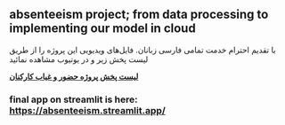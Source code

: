 ## absenteeism project; from data processing to implementing our model in cloud
با تقدیم احترام خدمت تمامی فارسی زبانان. فایل‌های ویدیویی این پروژه را از طریق لیست پخش زیر و در یوتیوب مشاهده نمائید

**[لیست پخش پروژه حضور و غیاب کارکنان](https://youtube.com/playlist?list=PLC6UZnripyEyZufmmIAZKGg4sPQNKUTlr)**

### final app on streamlit is here: https://absenteeism.streamlit.app/
